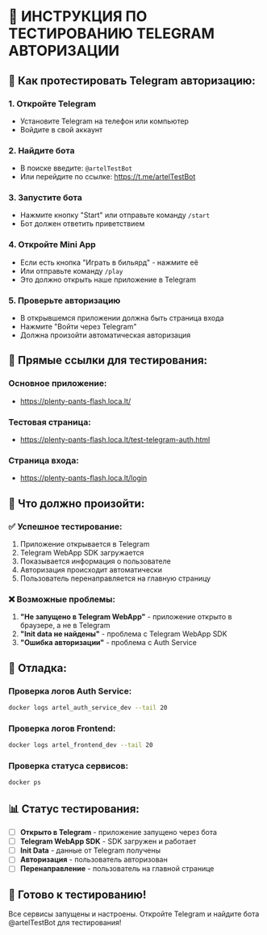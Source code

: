 # 🧪 ИНСТРУКЦИЯ ПО ТЕСТИРОВАНИЮ TELEGRAM АВТОРИЗАЦИИ

## 📱 **Как протестировать Telegram авторизацию:**

### 1. **Откройте Telegram**
- Установите Telegram на телефон или компьютер
- Войдите в свой аккаунт

### 2. **Найдите бота**
- В поиске введите: `@artelTestBot`
- Или перейдите по ссылке: https://t.me/artelTestBot

### 3. **Запустите бота**
- Нажмите кнопку "Start" или отправьте команду `/start`
- Бот должен ответить приветствием

### 4. **Откройте Mini App**
- Если есть кнопка "Играть в бильярд" - нажмите её
- Или отправьте команду `/play`
- Это должно открыть наше приложение в Telegram

### 5. **Проверьте авторизацию**
- В открывшемся приложении должна быть страница входа
- Нажмите "Войти через Telegram"
- Должна произойти автоматическая авторизация

## 🔗 **Прямые ссылки для тестирования:**

### **Основное приложение:**
- https://plenty-pants-flash.loca.lt/

### **Тестовая страница:**
- https://plenty-pants-flash.loca.lt/test-telegram-auth.html

### **Страница входа:**
- https://plenty-pants-flash.loca.lt/login

## 🎯 **Что должно произойти:**

### ✅ **Успешное тестирование:**
1. Приложение открывается в Telegram
2. Telegram WebApp SDK загружается
3. Показывается информация о пользователе
4. Авторизация происходит автоматически
5. Пользователь перенаправляется на главную страницу

### ❌ **Возможные проблемы:**
1. **"Не запущено в Telegram WebApp"** - приложение открыто в браузере, а не в Telegram
2. **"Init data не найдены"** - проблема с Telegram WebApp SDK
3. **"Ошибка авторизации"** - проблема с Auth Service

## 🔧 **Отладка:**

### **Проверка логов Auth Service:**
```bash
docker logs artel_auth_service_dev --tail 20
```

### **Проверка логов Frontend:**
```bash
docker logs artel_frontend_dev --tail 20
```

### **Проверка статуса сервисов:**
```bash
docker ps
```

## 📊 **Статус тестирования:**

- [ ] **Открыто в Telegram** - приложение запущено через бота
- [ ] **Telegram WebApp SDK** - SDK загружен и работает
- [ ] **Init Data** - данные от Telegram получены
- [ ] **Авторизация** - пользователь авторизован
- [ ] **Перенаправление** - пользователь на главной странице

## 🚀 **Готово к тестированию!**

Все сервисы запущены и настроены. Откройте Telegram и найдите бота @artelTestBot для тестирования! 